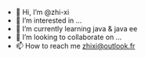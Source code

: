 - 👋 Hi, I’m @zhi-xi
- 👀 I’m interested in ...
- 🌱 I’m currently learning java & java ee
- 💞️ I’m looking to collaborate on ...
- 📫 How to reach me zhixi@outlook.fr

<!---
zhi-xi/zhi-xi is a ✨ special ✨ repository because its `README.md` (this file) appears on your GitHub profile.
You can click the Preview link to take a look at your changes.
--->
